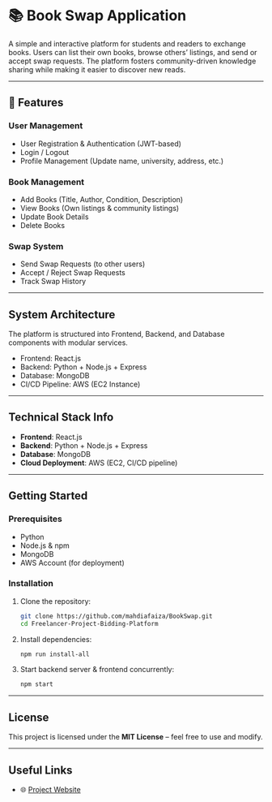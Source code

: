 # 📚 Book Swap Application

A simple and interactive platform for students and readers to exchange books.
Users can list their own books, browse others’ listings, and send or accept swap requests.
The platform fosters community-driven knowledge sharing while making it easier to discover new reads. 

---

## 🚀 Features

### User Management  
- User Registration & Authentication (JWT-based)  
- Login / Logout  
- Profile Management (Update name, university, address, etc.)  

### Book Management  
- Add Books (Title, Author, Condition, Description)
- View Books (Own listings & community listings)
- Update Book Details
- Delete Books  

### Swap System  
- Send Swap Requests (to other users)
- Accept / Reject Swap Requests
- Track Swap History  

---

## System Architecture  

The platform is structured into Frontend, Backend, and Database components with modular services.
- Frontend: React.js
- Backend: Python + Node.js + Express
- Database: MongoDB
- CI/CD Pipeline: AWS (EC2 Instance)

---

## Technical Stack Info

- **Frontend**: React.js  
- **Backend**: Python + Node.js + Express  
- **Database**: MongoDB  
- **Cloud Deployment**: AWS (EC2, CI/CD pipeline)  

---

## Getting Started  

### Prerequisites  
- Python
- Node.js & npm  
- MongoDB  
- AWS Account (for deployment)  

### Installation  

1. Clone the repository:  
   ```bash
   git clone https://github.com/mahdiafaiza/BookSwap.git
   cd Freelancer-Project-Bidding-Platform
   ```

2. Install dependencies:  
   ```bash
   npm run install-all
   ```

3. Start backend server & frontend concurrently:  
   ```bash
   npm start
   ```

---

## License  
This project is licensed under the **MIT License** – feel free to use and modify.  

---

## Useful Links  
- 🌐 [Project Website](http://x.x.x.x:5001)